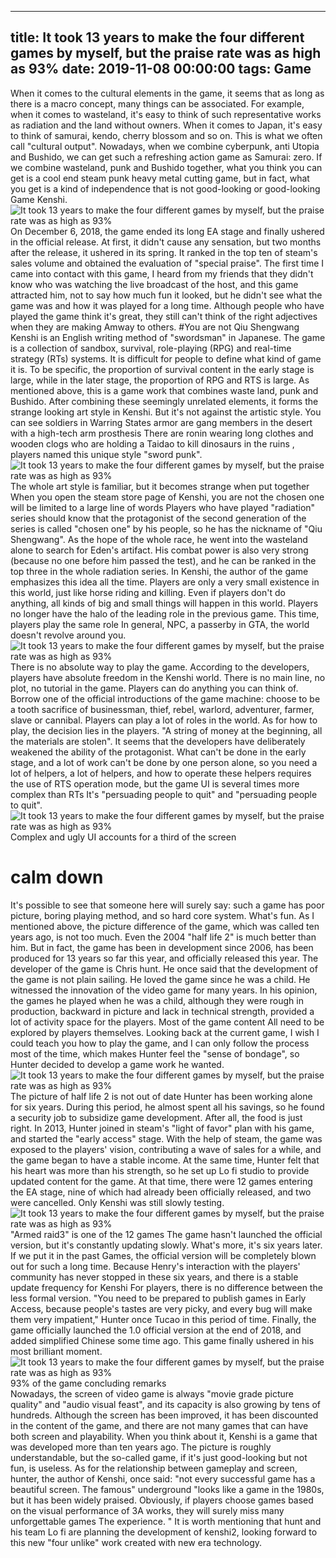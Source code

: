 
---
title: It took 13 years to make the four different games by myself, but the praise rate was as high as 93%
date: 2019-11-08 00:00:00
tags:  Game
---
When it comes to the cultural elements in the game, it seems that as long as there is a macro concept, many things can be associated. For example, when it comes to wasteland, it's easy to think of such representative works as radiation and the land without owners. When it comes to Japan, it's easy to think of samurai, kendo, cherry blossom and so on. This is what we often call "cultural output". Nowadays, when we combine cyberpunk, anti Utopia and Bushido, we can get such a refreshing action game as Samurai: zero. If we combine wasteland, punk and Bushido together, what you think you can get is a cool end steam punk heavy metal cutting game, but in fact, what you get is a kind of independence that is not good-looking or good-looking Game Kenshi.
![It took 13 years to make the four different games by myself, but the praise rate was as high as 93%](f7948896610d43ef8ca3dd160dff0bba.jpg)
On December 6, 2018, the game ended its long EA stage and finally ushered in the official release. At first, it didn't cause any sensation, but two months after the release, it ushered in its spring. It ranked in the top ten of steam's sales volume and obtained the evaluation of "special praise". The first time I came into contact with this game, I heard from my friends that they didn't know who was watching the live broadcast of the host, and this game attracted him, not to say how much fun it looked, but he didn't see what the game was and how it was played for a long time. Although people who have played the game think it's great, they still can't think of the right adjectives when they are making Amway to others.
#You are not Qiu Shengwang
Kenshi is an English writing method of "swordsman" in Japanese. The game is a collection of sandbox, survival, role-playing (RPG) and real-time strategy (RTs) systems. It is difficult for people to define what kind of game it is. To be specific, the proportion of survival content in the early stage is large, while in the later stage, the proportion of RPG and RTS is large. As mentioned above, this is a game work that combines waste land, punk and Bushido. After combining these seemingly unrelated elements, it forms the strange looking art style in Kenshi. But it's not against the artistic style. You can see soldiers in Warring States armor are gang members in the desert with a high-tech arm prosthesis There are ronin wearing long clothes and wooden clogs who are holding a Taidao to kill dinosaurs in the ruins , players named this unique style "sword punk".
![It took 13 years to make the four different games by myself, but the praise rate was as high as 93%](2d1f02dccd5a466f8c9462fdede22a74.jpg)
The whole art style is familiar, but it becomes strange when put together
When you open the steam store page of Kenshi, you are not the chosen one will be limited to a large line of words Players who have played "radiation" series should know that the protagonist of the second generation of the series is called "chosen one" by his people, so he has the nickname of "Qiu Shengwang". As the hope of the whole race, he went into the wasteland alone to search for Eden's artifact. His combat power is also very strong (because no one before him passed the test), and he can be ranked in the top three in the whole radiation series.
In Kenshi, the author of the game emphasizes this idea all the time. Players are only a very small existence in this world, just like horse riding and killing. Even if players don't do anything, all kinds of big and small things will happen in this world. Players no longer have the halo of the leading role in the previous game. This time, players play the same role In general, NPC, a passerby in GTA, the world doesn't revolve around you.
![It took 13 years to make the four different games by myself, but the praise rate was as high as 93%](04fd0783574f4c8ebfe104c3415a7dbc.jpg)
There is no absolute way to play the game. According to the developers, players have absolute freedom in the Kenshi world. There is no main line, no plot, no tutorial in the game. Players can do anything you can think of. Borrow one of the official introductions of the game machine: choose to be a tooth sacrifice of businessman, thief, rebel, warlord, adventurer, farmer, slave or cannibal. Players can play a lot of roles in the world. As for how to play, the decision lies in the players.
"A string of money at the beginning, all the materials are stolen". It seems that the developers have deliberately weakened the ability of the protagonist. What can't be done in the early stage, and a lot of work can't be done by one person alone, so you need a lot of helpers, a lot of helpers, and how to operate these helpers requires the use of RTS operation mode, but the game UI is several times more complex than RTs It's "persuading people to quit" and "persuading people to quit".
![It took 13 years to make the four different games by myself, but the praise rate was as high as 93%](fa98231fe14746f8b5086f292b3c9d1f.jpg)
Complex and ugly UI accounts for a third of the screen
# calm down
It's possible to see that someone here will surely say: such a game has poor picture, boring playing method, and so hard core system. What's fun. As I mentioned above, the picture difference of the game, which was called ten years ago, is not too much. Even the 2004 "half life 2" is much better than him.
But in fact, the game has been in development since 2006, has been produced for 13 years so far this year, and officially released this year. The developer of the game is Chris hunt. He once said that the development of the game is not plain sailing. He loved the game since he was a child. He witnessed the innovation of the video game for many years. In his opinion, the games he played when he was a child, although they were rough in production, backward in picture and lack in technical strength, provided a lot of activity space for the players. Most of the game content All need to be explored by players themselves. Looking back at the current game, I wish I could teach you how to play the game, and I can only follow the process most of the time, which makes Hunter feel the "sense of bondage", so Hunter decided to develop a game work he wanted.
![It took 13 years to make the four different games by myself, but the praise rate was as high as 93%](4cb49dfd42b2419d8ea16fda846ef136.jpg)
The picture of half life 2 is not out of date
Hunter has been working alone for six years. During this period, he almost spent all his savings, so he found a security job to subsidize game development. After all, the food is just right. In 2013, Hunter joined in steam's "light of favor" plan with his game, and started the "early access" stage. With the help of steam, the game was exposed to the players' vision, contributing a wave of sales for a while, and the game began to have a stable income.
At the same time, Hunter felt that his heart was more than his strength, so he set up Lo fi studio to provide updated content for the game. At that time, there were 12 games entering the EA stage, nine of which had already been officially released, and two were cancelled. Only Kenshi was still slowly testing.
![It took 13 years to make the four different games by myself, but the praise rate was as high as 93%](bb0cabc369cd42c99d14160de4902d04.jpg)
"Armed raid3" is one of the 12 games
The game hasn't launched the official version, but it's constantly updating slowly. What's more, it's six years later. If we put it in the past Games, the official version will be completely blown out for such a long time. Because Henry's interaction with the players' community has never stopped in these six years, and there is a stable update frequency for Kenshi For players, there is no difference between the less formal version. "You need to be prepared to publish games in Early Access, because people's tastes are very picky, and every bug will make them very impatient," Hunter once Tucao in this period of time. Finally, the game officially launched the 1.0 official version at the end of 2018, and added simplified Chinese some time ago. This game finally ushered in his most brilliant moment.
![It took 13 years to make the four different games by myself, but the praise rate was as high as 93%](e13553e018d84f51af9832ef1dd75243.jpg)
93% of the game
    concluding remarks  
Nowadays, the screen of video game is always "movie grade picture quality" and "audio visual feast", and its capacity is also growing by tens of hundreds. Although the screen has been improved, it has been discounted in the content of the game, and there are not many games that can have both screen and playability. When you think about it, Kenshi is a game that was developed more than ten years ago. The picture is roughly understandable, but the so-called game, if it's just good-looking but not fun, is useless.
As for the relationship between gameplay and screen, hunter, the author of Kenshi, once said: "not every successful game has a beautiful screen. The famous" underground "looks like a game in the 1980s, but it has been widely praised. Obviously, if players choose games based on the visual performance of 3A works, they will surely miss many unforgettable games The experience. " It is worth mentioning that hunt and his team Lo fi are planning the development of kenshi2, looking forward to this new "four unlike" work created with new era technology.